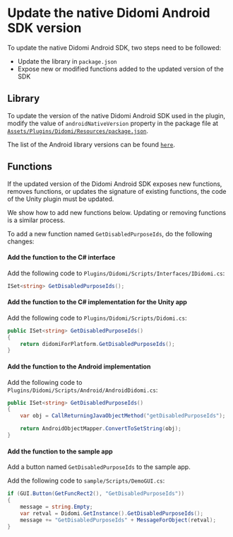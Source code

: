 # Update the native Didomi Android SDK version

To update the native Didomi Android SDK, two steps need to be followed:

- Update the library in `package.json`
- Expose new or modified functions added to the updated version of the SDK

## Library

To update the version of the native Didomi Android SDK used in the plugin, modify the value of `androidNativeVersion` property in the package file at [`Assets/Plugins/Didomi/Resources/package.json`](../../source/Assets/Plugins/Didomi/Resources/package.json).

The list of the Android library versions can be found [`here`](https://developers.didomi.io/cmp/mobile-sdk/android/versions). 

## Functions

If the updated version of the Didomi Android SDK exposes new functions, removes functions, or updates the signature of existing functions, the code of the Unity plugin must be updated.

We show how to add new functions below. Updating or removing functions is a similar process.

To add a new function named `GetDisabledPurposeIds`, do the following changes:

#### Add the function to the C# interface

Add the following code to `Plugins/Didomi/Scripts/Interfaces/IDidomi.cs`:

```csharp
ISet<string> GetDisabledPurposeIds();
```

#### Add the function to the C# implementation for the Unity app

Add the following code to `Plugins/Didomi/Scripts/Didomi.cs`:

```csharp
public ISet<string> GetDisabledPurposeIds()
{
    return didomiForPlatform.GetDisabledPurposeIds();
}
```

#### Add the function to the Android implementation

Add the following code to `Plugins/Didomi/Scripts/Android/AndroidDidomi.cs`:

```csharp
public ISet<string> GetDisabledPurposeIds()
{
    var obj = CallReturningJavaObjectMethod("getDisabledPurposeIds");

    return AndroidObjectMapper.ConvertToSetString(obj);
}
```

#### Add the function to the sample app

Add a button named `GetDisabledPurposeIds` to the sample app.

Add the following code to `sample/Scripts/DemoGUI.cs`:

```csharp
if (GUI.Button(GetFuncRect2(), "GetDisabledPurposeIds"))
{
    message = string.Empty;
    var retval = Didomi.GetInstance().GetDisabledPurposeIds();
    message += "GetDisabledPurposeIds" + MessageForObject(retval);
}
```
